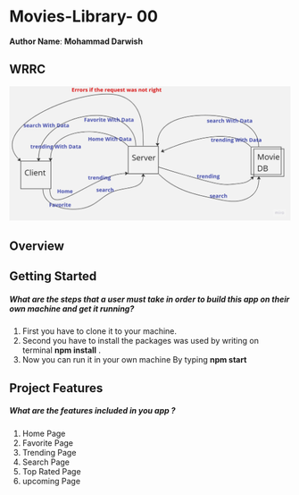 # Movies-Library- 00

**Author Name**: **Mohammad Darwish**

## WRRC
![web request response cycle](./Assest/Lab12W.jpg)

## Overview

## Getting Started

##### What are the steps that a user must take in order to build this app on their own machine and get it running?

1. First you have to clone it to your machine.
2. Second you have to install the packages was used by writing on terminal **npm install** .
3. Now you can run it in your own machine By typing **npm start**

## Project Features
##### What are the features included in you app ?
1. Home Page
2. Favorite Page
3. Trending Page
4. Search Page
5. Top Rated Page
6. upcoming Page
